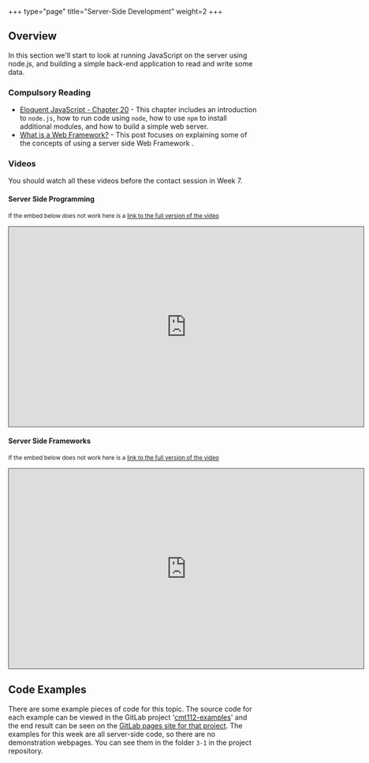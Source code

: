 +++
type="page"
title="Server-Side Development"
weight=2
+++

## Overview

In this section we'll start to look at running JavaScript on the server using node.js, and building a simple back-end application to read and write some data.

### Compulsory Reading

-   [Eloquent JavaScript - Chapter 20](http://eloquentjavascript.net/20_node.html) - This chapter includes an introduction to `node.js`, how to run code using `node`, how to use `npm` to install additional modules, and how to build a simple web server.
-   [What is a Web Framework?](https://jeffknupp.com/blog/2014/03/03/what-is-a-web-framework/) - This post focuses on explaining some of the concepts of using a server side Web Framework
    .

### Videos

You should watch all these videos before the contact session in Week 7.

#### Server Side Programming

<p><small>If the embed below does not work here is a <a href="https://cardiff.cloud.panopto.eu/Panopto/Pages/Viewer.aspx?id=af4a8d72-cd5f-44c4-878b-aacc014f68b6" target="blank">link to the full version of the video</a></small></p>
<iframe src="https://cardiff.cloud.panopto.eu/Panopto/Pages/Embed.aspx?id=af4a8d72-cd5f-44c4-878b-aacc014f68b6&v=1" width="720" height="405" style="padding: 0px; border: 1px solid #464646;" frameborder="0" allowfullscreen allow="autoplay"></iframe>

#### Server Side Frameworks

<p><small>If the embed below does not work here is a <a href="https://cardiff.cloud.panopto.eu/Panopto/Pages/Viewer.aspx?id=7d3c210c-5ef3-4ae6-94cd-aacc014f6977" target="blank">link to the full version of the video</a></small></p>
<iframe src="https://cardiff.cloud.panopto.eu/Panopto/Pages/Embed.aspx?id=7d3c210c-5ef3-4ae6-94cd-aacc014f6977&v=1" width="720" height="405" style="padding: 0px; border: 1px solid #464646;" frameborder="0" allowfullscreen allow="autoplay"></iframe>

## Code Examples

There are some example pieces of code for this topic. The source code for each example can be viewed in the GitLab project '[cmt112-examples](https://gitlab.cs.cf.ac.uk/scm2mjc/cmt112-examples)' and the end result can be seen on the [GitLab pages site for that project](http://scm2mjc.pages.cs.cf.ac.uk/cmt112-examples/). The examples for this week are all server-side code, so there are no demonstration webpages. You can see them in the folder `3-1` in the project repository.
